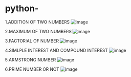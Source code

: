 # python-

1.ADDITION OF TWO NUMBERS
![image](https://github.com/user-attachments/assets/40e32702-f67d-4251-b45a-464b45ce53b3)

2.MAXIMUM OF TWO NUMBERS 
![image](https://github.com/user-attachments/assets/d9fe326b-80c0-4da3-8764-1d577d2885c2)

3.FACTORIAL OF NUMBER
![image](https://github.com/user-attachments/assets/2ea783b4-7a72-407a-b18b-41ea1894962d)

4.SIMLPLE INTEREST AND COMPOUND INTEREST
![image](https://github.com/user-attachments/assets/8dc5cd1d-be89-481e-b6b1-1aa8a4fa22b9)

5.ARMSTRONG NUMBER
![image](https://github.com/user-attachments/assets/1187d7e5-830c-40eb-8bda-6b78b046c723)

6.PRIME NUMBER OR NOT
![image](https://github.com/user-attachments/assets/3bfcccd4-b613-4fa5-9841-4fc7f70a4eaf)
